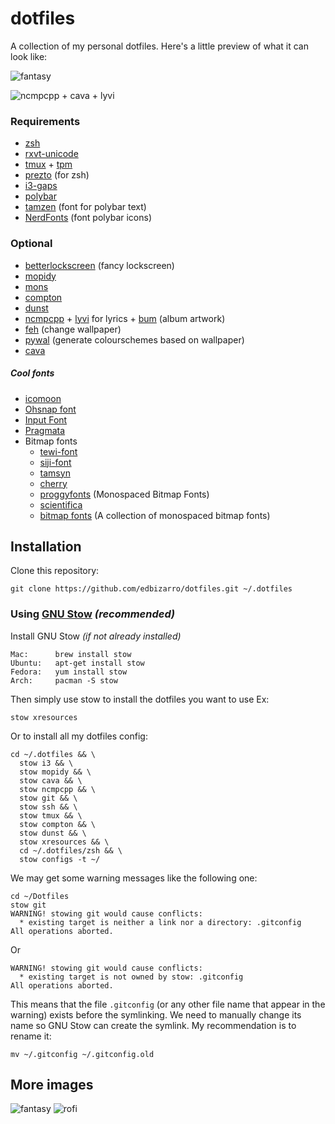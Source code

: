 dotfiles
========

A collection of my personal dotfiles. Here's a little preview of what it can look like:

![fantasy](https://i.imgur.com/6uj1Jvu.jpg?1)

![ncmpcpp + cava + lyvi](https://i.imgur.com/NMQfpGx.jpg?1)

### Requirements

* [zsh](http://www.zsh.org)
* [rxvt-unicode](https://wiki.archlinux.org/index.php/rxvt-unicode)
* [tmux](https://github.com/tmux/tmux) + [tpm](https://github.com/tmux-plugins/tpm)
* [prezto](https://github.com/sorin-ionescu/prezto) (for zsh)
* [i3-gaps](https://github.com/Airblader/i3)
* [polybar](https://github.com/jaagr/polybar)
* [tamzen](https://github.com/sunaku/tamzen-font) (font for polybar text)
* [NerdFonts](https://github.com/ryanoasis/nerd-fonts) (font polybar icons)

### Optional
* [betterlockscreen](https://github.com/pavanjadhaw/betterlockscreen) (fancy lockscreen)
* [mopidy](https://www.mopidy.com/)
* [mons](https://github.com/Ventto/mons)
* [compton](https://github.com/chjj/compton)
* [dunst](https://github.com/dunst-project/dunst)
* [ncmpcpp](http://rybczak.net/ncmpcpp/) + [lyvi](http://ok100.github.io/lyvi/) for lyrics + [bum](https://github.com/dylanaraps/bum) (album artwork)
* [feh](https://feh.finalrewind.org) (change wallpaper)
* [pywal](https://github.com/dylanaraps/pywal) (generate colourschemes based on wallpaper)
* [cava](https://github.com/karlstav/cava)

##### Cool fonts

* [icomoon](https://icomoon.io)
* [Ohsnap font](https://aur.archlinux.org/packages/ohsnap/)
* [Input Font](http://input.fontbureau.com/download/)
* [Pragmata](https://github.com/fabrizioschiavi/pragmatapro)
* Bitmap fonts
   * [tewi-font](https://github.com/lucy/tewi-font)
   * [siji-font](https://github.com/stark/siji)
   * [tamsyn](http://www.fial.com/~scott/tamsyn-font/)
   * [cherry](https://github.com/MarinHoc/cherry-font)
   * [proggyfonts](https://proggyfonts.net/download/) (Monospaced Bitmap Fonts)
   * [scientifica](https://github.com/NerdyPepper/scientifica)
   * [bitmap fonts](https://github.com/Tecate/bitmap-fonts) (A collection of monospaced bitmap fonts)


Installation
------------

Clone this repository:

    git clone https://github.com/edbizarro/dotfiles.git ~/.dotfiles

### Using [GNU Stow](https://www.gnu.org/software/stow/) _(recommended)_
Install GNU Stow _(if not already installed)_

    Mac:      brew install stow
    Ubuntu:   apt-get install stow
    Fedora:   yum install stow
    Arch:     pacman -S stow


Then simply use stow to install the dotfiles you want to use Ex:

    stow xresources

Or to install all my dotfiles config:

    cd ~/.dotfiles && \
      stow i3 && \
      stow mopidy && \
      stow cava && \
      stow ncmpcpp && \
      stow git && \
      stow ssh && \
      stow tmux && \
      stow compton && \
      stow dunst && \
      stow xresources && \
      cd ~/.dotfiles/zsh && \
      stow configs -t ~/

We may get some warning messages like the following one:

    cd ~/Dotfiles
    stow git
    WARNING! stowing git would cause conflicts:
      * existing target is neither a link nor a directory: .gitconfig
    All operations aborted.

Or

    WARNING! stowing git would cause conflicts:
      * existing target is not owned by stow: .gitconfig
    All operations aborted.

This means that the file `.gitconfig` (or any other file name that appear in the warning) exists before the symlinking. We need to
manually change its name so GNU Stow can create the symlink. My recommendation is
to rename it:

    mv ~/.gitconfig ~/.gitconfig.old

## More images

![fantasy](https://i.imgur.com/x4PsBli.jpg?1)
![rofi](https://i.imgur.com/iyTeGbx.jpg?1)
